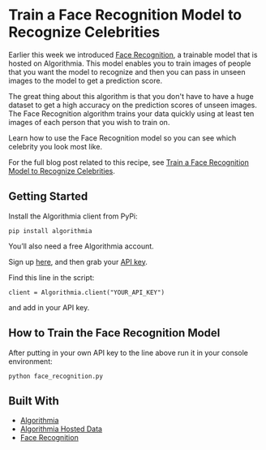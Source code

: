# Train a Face Recognition Model to Recognize Celebrities

Earlier this week we introduced [Face Recognition](https://algorithmia.com/algorithms/cv/FaceRecognition), a trainable model that is hosted on Algorithmia. This model enables you to train images of people that you want the model to recognize and then you can pass in unseen images to the model to get a prediction score.

The great thing about this algorithm is that you don't have to have a huge dataset to get a high accuracy on the prediction scores of unseen images. The Face Recognition algorithm trains your data quickly using at least ten images of each person that you wish to train on.

Learn how to use the Face Recognition model so you can see which celebrity you look most like. 


For the full blog post related to this recipe, see [Train a Face Recognition Model to Recognize Celebrities](https://blog.algorithmia.com/train-a-face-recognition-model-to-recognize-celebrities/).

## Getting Started

Install the Algorithmia client from PyPi:

```pip install algorithmia```

You’ll also need a free Algorithmia account.

Sign up [here](https://algorithmia.com/), and then grab your [API key](algorithmia.com/user#credentials).

Find this line in the script: 

```
client = Algorithmia.client("YOUR_API_KEY")
```
and add in your API key.

## How to Train the Face Recognition Model

After putting in your own API key to the line above run it in your console environment:

```python face_recognition.py```

## Built With
* [Algorithmia](https://algorithmia.com/)
* [Algorithmia Hosted Data](https://algorithmia.com/developers/data/hosted/)
* [Face Recognition](https://algorithmia.com/algorithms/cv/FaceRecognition)


